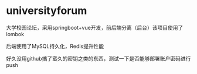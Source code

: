 # universityforum
大学校园论坛，采用springboot+vue开发，前后端分离（后台）该项目使用了lombok

后端使用了MySQL持久化，Redis提升性能

好久没用github搞了蛮久的密钥之类的东西，测试一下是否能够部署账户密码进行push